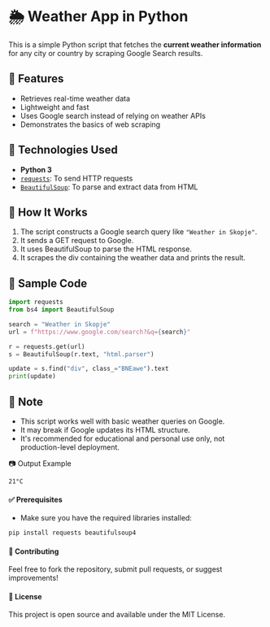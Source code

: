 # 🌦️ Weather App in Python

This is a simple Python script that fetches the **current weather information** for any city or country by scraping Google Search results.

## 📌 Features

- Retrieves real-time weather data
- Lightweight and fast
- Uses Google search instead of relying on weather APIs
- Demonstrates the basics of web scraping

## 🧰 Technologies Used

- **Python 3**
- [`requests`](https://pypi.org/project/requests/): To send HTTP requests
- [`BeautifulSoup`](https://www.crummy.com/software/BeautifulSoup/): To parse and extract data from HTML

## 🚀 How It Works

1. The script constructs a Google search query like `"Weather in Skopje"`.
2. It sends a GET request to Google.
3. It uses BeautifulSoup to parse the HTML response.
4. It scrapes the div containing the weather data and prints the result.

## 🧪 Sample Code

```python
import requests
from bs4 import BeautifulSoup

search = "Weather in Skopje"
url = f"https://www.google.com/search?&q={search}"

r = requests.get(url)
s = BeautifulSoup(r.text, "html.parser")

update = s.find("div", class_="BNEawe").text
print(update)
```

## 📎 Note
- This script works well with basic weather queries on Google.
- It may break if Google updates its HTML structure.
- It's recommended for educational and personal use only, not production-level deployment.

📷 Output Example
```
21°C
```

#### ✅ Prerequisites
- Make sure you have the required libraries installed:
```bash
pip install requests beautifulsoup4
```

#### 🙌 Contributing

Feel free to fork the repository, submit pull requests, or suggest improvements!

#### 📄 License

This project is open source and available under the MIT License.
